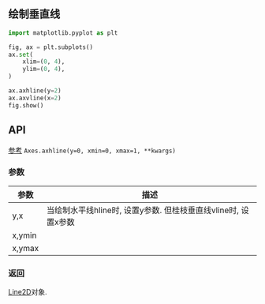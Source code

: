## 绘制垂直线

```python
import matplotlib.pyplot as plt

fig, ax = plt.subplots()
ax.set(
    xlim=(0, 4),
    ylim=(0, 4),
)

ax.axhline(y=2)
ax.axvline(x=2)
fig.show()
```


## API
[参考](https://matplotlib.org/stable/api/_as_gen/matplotlib.axes.Axes.axhline.html)
`Axes.axhline(y=0, xmin=0, xmax=1, **kwargs)`

### 参数
参数|描述
--|--
y,x|当绘制水平线hline时, 设置y参数. 但桂枝垂直线vline时, 设置x参数
x,ymin|
x,ymax|

### 返回
[Line2D](https://matplotlib.org/stable/api/_as_gen/matplotlib.lines.Line2D.html#matplotlib.lines.Line2D)对象.